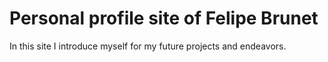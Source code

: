 # Personal profile site of Felipe Brunet

In this site I introduce myself for my future projects and endeavors.